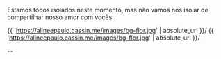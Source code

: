 
Estamos todos isolados neste momento,
mas não vamos nos isolar de 
compartilhar nosso amor com vocês.

<background>{{ 'https://alineepaulo.cassin.me/images/bg-flor.jpg' | absolute_url }}/</background>
<backgroundimage>{{ 'https://alineepaulo.cassin.me/images/bg-flor.jpg' | absolute_url }}/</backgroundimage>

--


